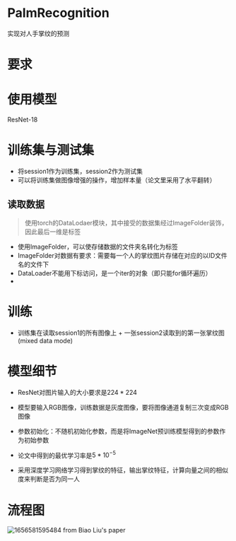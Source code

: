 # PalmRecognition
实现对人手掌纹的预测
# 要求

# 使用模型
ResNet-18

# 训练集与测试集
- 将session1作为训练集，session2作为测试集
- 可以将训练集做图像增强的操作，增加样本量（论文里采用了水平翻转）
## 读取数据
> 使用torch的DataLodaer模块，其中接受的数据集经过ImageFolder装饰，因此最后一维是标签
- 使用ImageFolder，可以使存储数据的文件夹名转化为标签
- ImageFolder对数据有要求：需要每一个人的掌纹图片存储在对应的以ID文件名的文件下
- DataLoader不能用下标访问，是一个iter的对象（即只能for循环遍历）
- 

# 训练
- 训练集在读取session1的所有图像上 + 一张session2读取到的第一张掌纹图 (mixed data mode)

# 模型细节
- ResNet对图片输入的大小要求是$224*224$
- 模型要输入RGB图像，训练数据是灰度图像，要将图像通道复制三次变成RGB图像
- 参数初始化：不随机初始化参数，而是将ImageNet预训练模型得到的参数作为初始参数
- 论文中得到的最优学习率是$5*10^{-5}$


- 采用深度学习网络学习得到掌纹的特征，输出掌纹特征，计算向量之间的相似度来判断是否为同一人

# 流程图
![1656581595484](https://user-images.githubusercontent.com/94331641/176644118-e4d9ad56-4129-4dd2-962b-ad1632ea1f1a.png)
from Biao Liu's paper


